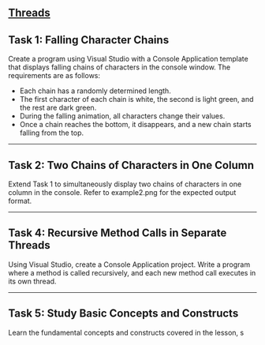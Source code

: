 ## [Threads](https://learn.microsoft.com/en-us/dotnet/api/system.threading.thread?view=net-8.0)

## Task 1: Falling Character Chains

Create a program using Visual Studio with a Console Application template that displays falling chains of characters in the console window. The requirements are as follows:
- Each chain has a randomly determined length.
- The first character of each chain is white, the second is light green, and the rest are dark green.
- During the falling animation, all characters change their values.
- Once a chain reaches the bottom, it disappears, and a new chain starts falling from the top.

---

## Task 2: Two Chains of Characters in One Column

Extend Task 1 to simultaneously display two chains of characters in one column in the console. Refer to example2.png for the expected output format.

---

## Task 4: Recursive Method Calls in Separate Threads

Using Visual Studio, create a Console Application project. Write a program where a method is called recursively, and each new method call executes in its own thread.

---

## Task 5: Study Basic Concepts and Constructs

Learn the fundamental concepts and constructs covered in the lesson, s
